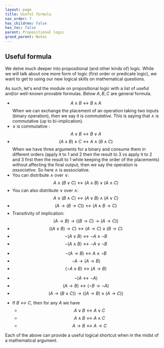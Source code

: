 ```yaml
---
layout: page
title: Useful formula
nav_order: 7
has_children: false
has_toc: false
parent: Propositional logic 
grand_parent: Notes
---
```


## Useful formula  

We delve much deeper into propositional (and other kinds of) logic. While 
we will talk about one more form of logic (first order or predicate 
logic), we want to get to using our new logical skills on mathematical 
questions. 

As such, let's end the module on propositional logic with a list of 
useful and/or well-known provable formulas. Below $A,B,C$ are general formula.

- $$A \land B \leftrightarrow B \land A$$ When we can exchange the placement of 
an operation taking two inputs (binary operation), then we say it is *commutative*. 
This is saying that $\land$ is commutative (up to bi-implication). 
- $\lor$ is commutative : $$A \lor B \leftrightarrow B \lor A$$ 
- $$(A \land B) \land C \leftrightarrow A \land (B \land C)$$ When we 
have three arguments for a binary and consume them in different orders (apply it 
to 1 and 2 then the result to 3 vs apply it to 2 and 3 first then the result to 1 
while keeping the order of the placements) without affecting the final output, 
then we say the operation is *associative*. So here $\land$ is asssociative. 
- You can distribute $\land$ over $\lor$: 
$$ A \land (B \lor C) \leftrightarrow (A \land B) \lor (A \land C)$$
- You can also distribute $\lor$ over $\land$:
$$ A \lor (B \land C) \leftrightarrow (A \lor B) \land (A \lor C)$$
- $$ (A \to (B \to C)) \leftrightarrow (A \land B \to C)$$
- Transitivity of implication: $$(A \to B) \to ((B \to C) \to (A \to C))$$
- $$((A \lor B) \to C) \leftrightarrow (A \to C) \lor (B \to C)$$ 
- $$\neg (A \lor B) \leftrightarrow \neg A \land \neg B$$
- $$\neg (A \land B) \leftrightarrow \neg A \lor \neg B$$ 
<!-- - $$\neg (A \lor \neg A)$$ -->
- $$\neg (A \to B) \leftrightarrow A \land \neg B$$
- $$\neg A \to (A \to B)$$
- $$(\neg A \lor B) \leftrightarrow (A \to B)$$
<!-- - $$A \lor \bot \leftrightarrow A$$ -->
<!-- - $$A \land \bot \leftrightarrow \bot$$ -->
- $$\neg(A \leftrightarrow \neg A)$$
- $$(A \to B) \leftrightarrow (\neg B \to \neg A)$$
- $$(A \to (B \lor C)) \to ((A \to B) \lor (A \to C))$$
<!-- - $$((A \to B) \to A) \to A$$ -->
- If $B \leftrightarrow C$, then for any $A$ we have 
	- $$ A \lor B \leftrightarrow A \lor C$$
	- $$ A \land B \leftrightarrow A \land C$$
	- $$ A \to B \leftrightarrow A \to C$$

Each of the above can provide a useful logical shortcut when in the midst of a 
mathematical argument. 
